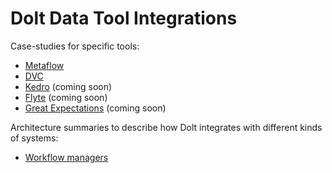 # Dolt Data Tool Integrations

Case-studies for specific tools:

- [Metaflow](https://www.dolthub.com/blog/2021-04-12-metaflow-dolt-integration/)
- [DVC](https://www.dolthub.com/blog/2021-04-16-dolt-dvc/)
- [Kedro]() (coming soon)
- [Flyte]() (coming soon)
- [Great Expectations]() (coming soon)

Architecture summaries to describe how Dolt integrates with
different kinds of systems:

- [Workflow managers](workflow_managers.md)

